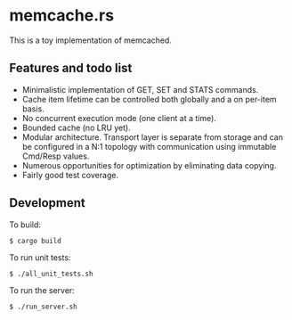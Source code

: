 # memcache.rs

This is a toy implementation of memcached.


## Features and todo list

* Minimalistic implementation of GET, SET and STATS commands.
* Cache item lifetime can be controlled both globally and a on per-item basis.
* No concurrent execution mode (one client at a time).
* Bounded cache (no LRU yet).
* Modular architecture. Transport layer is separate from storage and can be configured in a N:1 topology with communication using immutable Cmd/Resp values.
* Numerous opportunities for optimization by eliminating data copying.
* Fairly good test coverage.


## Development

To build:

    $ cargo build

To run unit tests:

    $ ./all_unit_tests.sh

To run the server:
    
    $ ./run_server.sh
